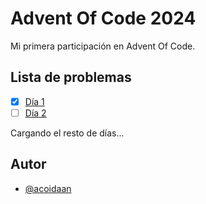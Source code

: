 
# Advent Of Code 2024

Mi primera participación en Advent Of Code.

## Lista de problemas

- [x] [Día 1](https://adventofcode.com/2024/day/1)
- [ ] [Día 2](https://adventofcode.com/2024/day/2)

Cargando el resto de días...

## Autor

- [@acoidaan](https://www.github.com/acoidaan)
